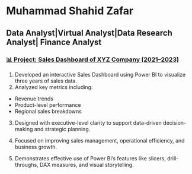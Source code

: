 # Muhammad Shahid Zafar
## Data Analyst|Virtual Analyst|Data Research Analyst| Finance Analyst
### [**📊 Project: Sales Dashboard of XYZ Company (2021–2023)**](https://github.com/muhshahid03/Projects-of-Data-Analytics/blob/main/Dashboard.pbix)

1. Developed an interactive Sales Dashboard using Power BI to visualize three years of sales data.
2. Analyzed key metrics including:
- Revenue trends
- Product-level performance
- Regional sales breakdowns
3. Designed with executive-level clarity to support data-driven decision-making and strategic planning.

4. Focused on improving sales management, operational efficiency, and business growth.

5. Demonstrates effective use of Power BI’s features like slicers, drill-throughs, DAX measures, and visual storytelling.
